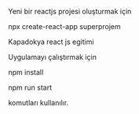 Yeni bir reactjs projesi oluşturmak için 

npx create-react-app superprojem


Kapadokya react js egitimi

Uygulamayı çalıştırmak için 

npm install 

npm run start

komutları kullanılır. 
